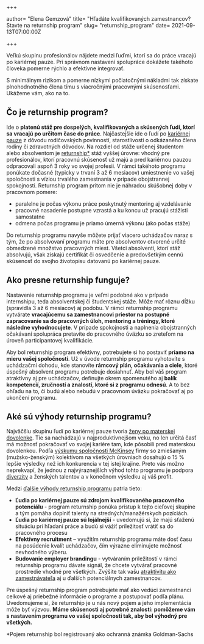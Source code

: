 +++

author= "Elena Gemzová"
title= "Hľadáte kvalifikovaných zamestnancov? Stavte na returnship program"
slug= "returnship_program"
date= 2021-09-13T07:00:00Z

+++

Veľkú skupinu profesionálov nájdete medzi ľuďmi, ktorí sa do práce vracajú po kariérnej pauze. Pri správnom nastavení spolupráce dokážete takéhoto človeka pomerne rýchlo  a efektívne integrovať. 
<!--more-->
S minimálnym rizikom a pomerne nízkymi počiatočnými nákladmi tak získate plnohodnotného člena tímu s viacročnými pracovnými skúsenosťami. Ukážeme vám, ako na to.


## Čo je returnship program?

Ide o **platenú stáž pre dospelých, kvalifikovaných a skúsených ľudí, ktorí sa vracajú po určitom čase do práce**. Najčastejšie ide o ľudí po [kariérnej pauze](https://blog.profesia.sk/ako-vysvetlit-kariernu-pauzu/) z dôvodu rodičovských povinností, starostlivosti o odkázaného člena rodiny či zdravotných dôvodov. 
Na rozdiel od stáže určenej študentom alebo absolventom je [returnship*](https://www.goldmansachs.com/careers/professionals/returnship/index.html) stáž vyššej úrovne: vhodný pre profesionálov, ktorí pracovnú skúsenosť už majú a pred kariérnou pauzou odpracovali aspoň 3 roky vo svojej profesii. V rámci takéhoto programu ponúkate dočasné (typicky v trvaní 3 až 6 mesiacov) umiestnenie vo vašej spoločnosti s víziou trvalého zamestnania v prípade obojstrannej spokojnosti. 
Returnship program pritom nie je náhradou skúšobnej doby v pracovnom pomere:
- paralelne je počas výkonu práce poskytnutý mentoring aj vzdelávanie
- pracovné nasadenie postupne vzrastá a ku koncu už pracujú stážisti samostatne
- odmena počas programu je priamo úmerná výkonu (ako počas stáže)

Do returnship programu navyše môžete prijať viacero uchádzačov naraz s tým, že po absolvovaní programu máte pre absolventov otvorené určité obmedzené množstvo pracovných miest. Všetci absolventi, ktorí stáž absolvujú, však získajú certifikát či osvedčenie a predovšetkým cennú skúsenosť do svojho životopisu datovanú po kariérnej pauze.



## Ako presne returnship funguje?

Nastavenie returnship programu je veľmi podobné ako v prípade internshipu, teda absolventskej či študentskej stáže. Môže mať rôznu dĺžku (spravidla 3 až 6 mesiacov) aj podobu. V rámci returnship programu vytvárate **vracajúcemu sa zamestnancovi priestor na postupné zapracovanie sa do pracovných úloh, mentoring a tréningy, ktoré následne vyhodnocujete**. V prípade spokojnosti a naplnenia obojstranných očakávaní spolupráca pretavíte do pracovného úväzku so zreteľom na úroveň participantovej kvalifikácie. 

Aby bol returnship program efektívny, potrebujete si ho postaviť **priamo na mieru vašej spoločnosti**. Už v úvode returnship programu vyhotovíte s uchádzačmi dohodu, kde stanovíte **rámcový plán, očakávania a ciele**, ktoré úspešný absolvent programu potrebuje dosiahnuť. Aby bol váš program atraktívny aj pre uchádzačov, definujte okrem spomenutého aj **balík kompetencií, zručností a znalostí, ktoré si z programu odnesú**. A to bez ohľadu na to, či budú alebo nebudú v pracovnom úväzku pokračovať aj po ukončení programu.  

## Aké sú výhody returnship programu?

Najväčšiu skupinu ľudí po kariérnej pauze tvoria [ženy po materskej dovolenke](https://www.forbes.sk/zlepsit-podmienky-pre-pracujucich-rodicov-sa-oplati-flexibilita-je-viac-ako-peniaze/). Tie sa nachádzajú v najproduktívnejšom veku, no len určitá časť má možnosť pokračovať vo svojej kariére tam, kde pôsobili pred materskou dovolenkou. Podľa [výskumu spoločnosti McKinsey](https://www.mckinsey.com/business-functions/organization/our-insights/why-diversity-matters) firmy so zmiešaným (mužsko-ženským) kolektívom na všetkých úrovniach dosahujú o 15 % lepšie výsledky než ich konkurencia v tej istej krajine. Preto vás možno neprekvapí, že jednou z najvýraznejších výhod tohto programu je podpora [diverzity](https://www.pracujucemamy.sk/blog/preco-je-firemna-diverzita-viac-nez-moda/) a ženských talentov a v konečnom výsledku aj váš profit. 

Medzi [ďalšie výhody returnship programu](https://www.pageexecutive.com/advice/diversity-inclusion/what-are-returnships-and-how-can-they-benefit-businesses) patria tieto:

- **Ľudia po kariérnej pauze sú zdrojom kvalifikovaného pracovného potenciálu** - program returnship ponúka prístup k tejto cieľovej skupine a tým pomáha doplniť talenty na stredných/manažérskych pozíciách.
- **Ľudia po kariérnej pauze sú lojálnejší** - uvedomujú si, že majú sťaženú situáciu pri hľadaní práce a budú si vážiť príležitosť vrátiť sa do pracovného procesu
- **Efektívny recruitment** – využitím returnship programu máte dosť času na posúdenie kvalít uchádzačov, čím výrazne eliminujete možnosť nevhodného výberu.
- **Budovanie employer brandingu** - vytváraním príležitostí v rámci  returnship programu dávate signál, že chcete vytvárať pracovné prostredie vhodné pre všetkých. Zvýšite tak vašu [atraktivitu ako zamestnávateľa](https://www.nadaciapontis.sk/novinky/employer-branding-ako-vybudovat-doveryhodnu-znacku-v-ociach-zamestnancov/) aj u ďalších potenciálnych zamestnancov.

Pre úspešný returnship program potrebujete mať ako vedúci zamestnanci celkové aj priebežné informácie o programe a postupovať podľa plánu. Uvedomujeme si, že returnship je u nás nový pojem a jeho implementácia môže byť výzvou. **Máme skúsenosti aj potrebné znalosti: pomôžeme vám s nastavením programu vo vašej spoločnosti tak, aby bol výhodný pre všetkých.**




*Pojem returnship bol registrovaný ako ochranná známka Goldman-Sachs
